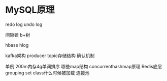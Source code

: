 # MySQL原理

redo log undo log

间隙锁
b+树

hbase  hlog

kafka架构 producer topic存储结构  确认机制

单例
    200m内存4g单词排序
哪些map结构 concurrenthashmap原理
Redis底层
grouping set
class什么时候被加载
连接池

